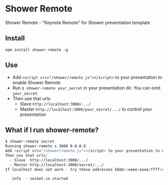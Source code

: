 # Shower Remote

Shower Remote - "Keynote Remote" for Shower presentation template

## Install

`npm install shower-remote -g`

## Use

  - Add `<script src="/shower/remote.js"></script>` to your presentation to enable Shower Remote
  - Run `$ shower-remote your_secret` in your presentation dir. You can omit `your_secret`.
  - Then use that urls:
    - Slave  `http://localhost:3000/.../`
    - Master `http://localhost:3000/your_secret/.../` to control your presentation

## What if I run shower-remote?

```bash
$ shower-remote secret
Running shower-remote s 3000 0.0.0.0
Add <script src="/shower/remote.js"></script> to your presentation to enable Shower Remote
Then use that urls:
  - Slave  http://localhost:3000/.../
  - Master http://localhost:3000/secret/.../
If localhost does not work - try these addresses bbbb::eeee:aaaa:ffff:eeee, 192.168.0.1

   info  - socket.io started
```

